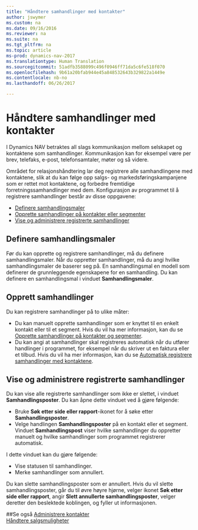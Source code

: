 ```yaml
---
title: "Håndtere samhandlinger med kontakter"
author: jswymer
ms.custom: na
ms.date: 09/16/2016
ms.reviewer: na
ms.suite: na
ms.tgt_pltfrm: na
ms.topic: article
ms-prod: dynamics-nav-2017
ms.translationtype: Human Translation
ms.sourcegitcommit: 51adfb3588099c496f0946ff71da5c6fe518f070
ms.openlocfilehash: 9b61a20bfab944e45a848532643b329822a1449e
ms.contentlocale: nb-no
ms.lasthandoff: 06/26/2017

---
```

# <a name="managing-interactions-with-contacts"></a>Håndtere samhandlinger med kontakter
I Dynamics NAV betraktes all slags kommunikasjon mellom selskapet og kontaktene som samhandlinger. Kommunikasjon kan for eksempel være per brev, telefaks, e-post, telefonsamtaler, møter og så videre.

Området for relasjonshåndtering lar deg registrere alle samhandlingene med kontaktene, slik at du kan følge opp salgs- og markedsføringskampanjene som er rettet mot kontaktene, og forbedre fremtidige forretningssamhandlinger med dem. Konfigurasjon av programmet til å registrere samhandlinger består av disse oppgavene:

* [Definere samhandlingsmaler](#setting-up-interaction-templates)
* [Opprette samhandlinger på kontakter eller segmenter](#creating-interactions-on-contacts-or-segments)
* [Vise og administrere registrerte samhandlinger](#view-and-manage-recorded-interactions)

## <a name="set-up-interaction-templates"></a>Definere samhandlingsmaler
Før du kan opprette og registrere samhandlinger, må du definere samhandlingsmaler. Når du oppretter samhandlinger, må du angi hvilke samhandlingsmaler de baserer seg på. En samhandlingsmal en modell som definerer de grunnleggende egenskapene for en samhandling.
Du kan definere en samhandlingsmal i vinduet **Samhandlingsmaler**.  

## <a name="create-interactions"></a>Opprett samhandlinger
Du kan registrere samhandlinger på to ulike måter:

* Du kan manuelt opprette samhandlinger som er knyttet til en enkelt kontakt eller til et segment. Hvis du vil ha mer informasjon, kan du se [Opprette samhandlinger på kontakter og segmenter](marketing-how-create-interactions.md).  
* Du kan angi at samhandlinger skal registreres automatisk når du utfører handlinger i programmet, for eksempel når du skriver ut en faktura eller et tilbud. Hvis du vil ha mer informasjon, kan du se [Automatisk registrere samhandlinger med kontaktene](marketing-auto-record-interactions.md).

## <a name="view-and-manage-recorded-interactions"></a>Vise og administrere registrerte samhandlinger
Du kan vise alle registrerte samhandlinger som ikke er slettet, i vinduet **Samhandlingsposter**. Du kan åpne dette vinduet ved å gjøre følgende:

* Bruke **Søk etter side eller rapport**-ikonet for å søke etter **Samhandlingsposter**.
* Velge handlingen **Samhandlingsposter** på en kontakt eller et segment.
Vinduet **Samhandlingspost** viser hvilke samhandlinger du oppretter manuelt og hvilke samhandlinger som programmet registrerer automatisk.

I dette vinduet kan du gjøre følgende:

* Vise statusen til samhandlinger.
* Merke samhandlinger som annullert.

Du kan slette samhandlingsposter som er annullert. Hvis du vil slette samhandlingsposter, går du til øvre høyre hjørne, velger ikonet **Søk etter side eller rapport**, angir **Slett annullerte samhandlingsposter**, velger deretter den beslektede koblingen, og fyller ut informasjonen.

##<a name="see-also"></a>Se også
[Administrere kontakter](marketing-contacts.md)  
[Håndtere salgsmuligheter](marketing-manage-sales-opportunities.md)  

